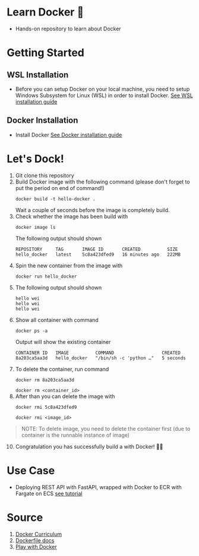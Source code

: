# Learn Docker 🐳
- Hands-on repository to learn about Docker

# Getting Started
## WSL Installation
- Before you can setup Docker on your local machine, you need to setup Windows Subsystem for Linux (WSL)
in order to install Docker. [See WSL installation guide](https://www.youtube.com/watch?v=_fntjriRe48&t=1s)

## Docker Installation
- Install Docker [See Docker installation guide](https://www.youtube.com/watch?v=5RQbdMn04Oc&list=PLhfrWIlLOoKNMHhB39bh3XBpoLxV3f0V9&index=2)

# Let's Dock!

1. Git clone this repository
2. Build Docker image with the following command (please don't forget to put the period on end of command!)
   ```Docker
   docker build -t hello-docker .
   ```
   Wait a couple of seconds before the image is completely build.
3. Check whether the image has been build with
   ```Docker
   docker image ls
   ```
   The following output should shown
   ```
   REPOSITORY     TAG       IMAGE ID       CREATED          SIZE
   hello_docker   latest    5c8a423dfed9   16 minutes ago   222MB
   ```
4. Spin the new container from the image with
   ```Docker
   docker run hello_docker 
   ```
5. The following output should shown
   ```
   hello wei
   hello wei
   hello wei
   ```
6. Show all container with command
   ```
   docker ps -a
   ```
   Output will show the existing container 
   ```
   CONTAINER ID   IMAGE          COMMAND                  CREATED
   8a203ca5aa3d   hello_docker   "/bin/sh -c 'python …"   5 seconds 
   ```
7. To delete the container, run command
   ```Docker
   docker rm 8a203ca5aa3d
   ```
   `docker rm <container_id>`
8. After than you can delete the image with 
   ```Docker
   docker rmi 5c8a423dfed9
   ```
   `docker rmi <image_id>`

> NOTE: To delete image, you need to delete the container first (due to container is the runnable instance of image)
10. Congratulation you has successfully build a with Docker! 🐳🎉

# Use Case
- Deploying REST API with FastAPI, wrapped with Docker to ECR with Fargate on ECS [see tutorial](https://beabetterdev.com/2023/01/29/ecs-fargate-tutorial-with-fastapi/)


# Source
1. [Docker Curriculum](https://docker-curriculum.com/)
2. [Dockerfile docs](https://docs.docker.com/reference/dockerfile/)
3. [Play with Docker](https://www.docker.com/play-with-docker/)

